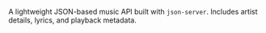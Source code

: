 A lightweight JSON-based music API built with `json-server`. Includes artist details, lyrics, and playback metadata.
